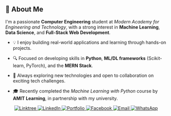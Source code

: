 ## 👋 About Me

I'm a passionate **Computer Engineering** student at *Modern Academy for Engineering and Technology*, with a strong interest in **Machine Learning**, **Data Science**, and **Full-Stack Web Development**.

- 💡 I enjoy building real-world applications and learning through hands-on projects.  

- 🔍 Focused on developing skills in **Python**, **ML/DL frameworks** (Scikit-learn, PyTorch), and the **MERN Stack**.  

- 🚀 Always exploring new technologies and open to collaboration on exciting tech challenges.  

- 🎓 Recently completed the *Machine Learning with Python* course by **AMIT Learning**, in partnership with my university.

<p align="center">
  <!-- Linktree -->
  <a href="https://linktr.ee/youssefry" target="_blank">
    <img src="https://img.shields.io/badge/Linktree-39E09B?style=for-the-badge&logo=linktree&logoColor=white" alt="Linktree"/>
  </a>

  <!-- LinkedIn -->
  <a href="https://www.linkedin.com/in/yousseframadan/" target="_blank">
    <img src="https://img.shields.io/badge/LinkedIn-0077B5?style=for-the-badge&logo=linkedin&logoColor=white" alt="LinkedIn"/>
  </a>

  <!-- Portfolio -->
  <a href="https://youssefry.wixsite.com/portfolio" target="_blank">
    <img src="https://img.shields.io/badge/Portfolio-000000?style=for-the-badge&logo=internet-explorer&logoColor=white" alt="Portfolio"/>
  </a>

  <!-- Facebook -->
  <a href="https://www.facebook.com/100044181843682" target="_blank">
    <img src="https://img.shields.io/badge/Facebook-1877F2?style=for-the-badge&logo=facebook&logoColor=white" alt="Facebook"/>
  </a>

  <!-- Email -->
  <a href="mailto:youssefry01@gmail.com" target="_blank">
    <img src="https://img.shields.io/badge/Email-D14836?style=for-the-badge&logo=gmail&logoColor=white" alt="Email"/>
  </a>

  <!-- WhatsApp -->
  <a href="https://wa.me/201026994847" target="_blank">
    <img src="https://img.shields.io/badge/WhatsApp-25D366?style=for-the-badge&logo=whatsapp&logoColor=white" alt="WhatsApp"/>
  </a>
</p>